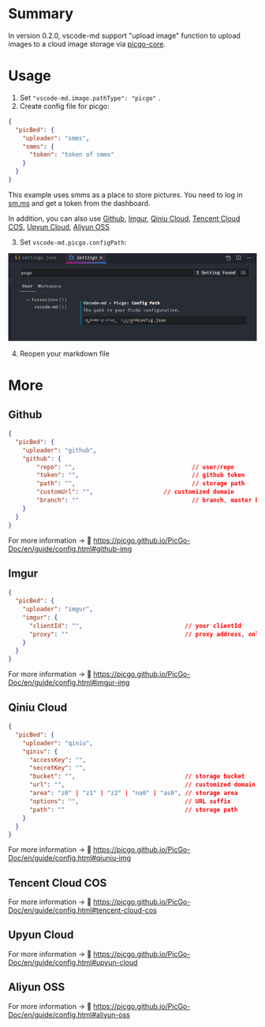 # Summary

In version 0.2.0, vscode-md support "upload image" function to upload images to a cloud image storage via [picgo-core](https://github.com/PicGo/PicGo-Core).

# Usage

1. Set `"vscode-md.image.pathType": "picgo"` .
2. Create config file for picgo:

```json
{
  "picBed": {
    "uploader": "smms",
    "smms": {
      "token": "token of smms"
    }
  }
}
```

This example uses smms as a place to store pictures. You need to log in  [sm.ms](https://sm.ms/home/) and get a token from the dashboard.

In addition, you can also use [Github](#Github), [Imgur](#Imgur), [Qiniu Cloud](#Qiniu-Cloud), [Tencent Cloud COS](#Tencent-Cloud-COS), [Upyun Cloud](#Upyun-Cloud), [Aliyun OSS](#Aliyun-OSS)

3. Set `vscode-md.picgo.configPath`:

![1591096424517.png](./images/1591096424517.png)



4. Reopen your markdown file

# More

## Github

```json
{
  "picBed": {
    "uploader": "github",
    "github": {
        "repo": "",                                 // user/repo
        "token": "",                                // github token
        "path": "",                                 // storage path
        "customUrl": "", 		            // customized domain
        "branch": ""                                // branch, master by default   
    }
  }
}
```

For more information -> 📖 https://picgo.github.io/PicGo-Doc/en/guide/config.html#github-img

## Imgur

```json
{
  "picBed": {
    "uploader": "imgur",
    "imgur": {
      "clientId": "",                             // your clientId
      "proxy": ""                                 // proxy address, only http supported                 
    }
  }
}
```

For more information -> 📖 https://picgo.github.io/PicGo-Doc/en/guide/config.html#imgur-img

## Qiniu Cloud

```json
{
  "picBed": {
    "uploader": "qiniu",
    "qiniu": {
      "accessKey": "",
      "secretKey": "",
      "bucket": "",                               // storage bucket
      "url": "",                                  // customized domain
      "area": "z0" | "z1" | "z2" | "na0" | "as0", // storage area
      "options": "",                              // URL suffix
      "path": ""                                  // storage path
    }
  }
}
```

For more information -> 📖 https://picgo.github.io/PicGo-Doc/en/guide/config.html#qiuniu-img

## Tencent Cloud COS

For more information -> 📖 https://picgo.github.io/PicGo-Doc/en/guide/config.html#tencent-cloud-cos

## Upyun Cloud

For more information -> 📖 https://picgo.github.io/PicGo-Doc/en/guide/config.html#upyun-cloud

## Aliyun OSS

For more information -> 📖 https://picgo.github.io/PicGo-Doc/en/guide/config.html#aliyun-oss
